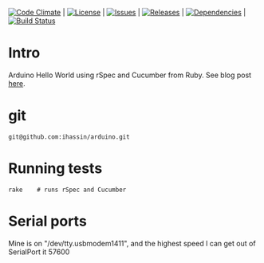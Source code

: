 [![Code Climate](https://codeclimate.com/github/ihassin/arduino/badges/gpa.svg)](https://codeclimate.com/github/ihassin/arduino) | [![License](http://img.shields.io/badge/license-MIT-brightgreen.svg?style=flat-square)](http://opensource.org/licenses/MIT) | [![Issues](http://img.shields.io/github/issues/ihassin/arduino.svg?style=flat-square)](http://github.com/ihassin/arduino/issues) | [![Releases](http://img.shields.io/github/release/ihassin/arduino.svg?style=flat-square)](http://github.com/ihassin/arduino/releases) | [![Dependencies](http://img.shields.io/gemnasium/ihassin/arduino.svg?style=flat-square)](https://gemnasium.com/ihassin/arduino) | [![Build Status](https://travis-ci.org/ihassin/arduino.svg?branch=master)](https://travis-ci.org/ihassin/arduino)

# Intro

Arduino Hello World using rSpec and Cucumber from Ruby.
See blog post [here](https://ihassin.wordpress.com/2015/07/07/arduino-programming-using-ruby-cucumber-rspec).

# git

```
git@github.com:ihassin/arduino.git
```

# Running tests

```
rake	# runs rSpec and Cucumber
```

# Serial ports

Mine is on "/dev/tty.usbmodem1411", and the highest speed I can get out of SerialPort it 57600
